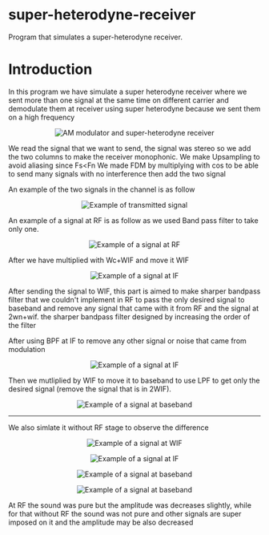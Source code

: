# super-heterodyne-receiver
Program that simulates a super-heterodyne receiver.
# Introduction
In this program we have simulate a super heterodyne receiver where we sent more than one signal at the same time on different carrier and demodulate them at receiver using super heterodyne because we sent them on a high frequency

<p align="center">
  <img src="https://user-images.githubusercontent.com/68920161/155366974-064fecb0-f96c-4ce7-8a96-e6e45d36a16a.png" alt="AM modulator and super-heterodyne receiver">
</p>

We read the signal that we want to send, the signal was stereo so we add the two columns to make 
the receiver monophonic. We make Upsampling to avoid aliasing since Fs<Fn We made FDM by 
multiplying with cos to be able to send many signals with no interference then add the two signal

An example of the two signals in the channel is as follow

<p align="center">  
  <img src="https://user-images.githubusercontent.com/68920161/155367386-1df69e98-93ae-4126-bac3-369cfb1ca360.png" alt="Example of transmitted signal">
</p>

An example of a signal at RF is as follow as we used Band pass filter to take only one.

<p align="center">  
  <img src="https://user-images.githubusercontent.com/68920161/155368700-62cf9b7b-7271-4f4c-9cc0-b7df9cf963cb.png" alt="Example of a signal at RF">
</p>

After we have multiplied with Wc+WIF and move it WIF

<p align="center">  
  <img src="https://user-images.githubusercontent.com/68920161/155369188-ec2bf758-5459-461e-b650-be2c697614de.png" alt="Example of a signal at IF">
</p>

After sending the signal to WIF, this part is aimed to make sharper bandpass filter that we couldn't 
implement in RF to pass the only desired signal to baseband and remove any signal that came with it 
from RF and the signal at 2wn+wif. the sharper bandpass filter designed by increasing the order of the 
filter

After using BPF at IF to remove any other signal or noise that came from modulation

<p align="center">  
  <img src="https://user-images.githubusercontent.com/68920161/155369882-ce17cd92-2d14-4233-9227-ee7a7d84a84e.png" alt="Example of a signal at IF">
</p>

Then we mutliplied by WIF to move it to baseband to use LPF to get only the desired signal (remove the signal that is in 2WIF).

<p align="center"> 
  <img src="https://user-images.githubusercontent.com/68920161/155370353-aa471d72-c3f1-4c78-86e9-b31c63af559f.png" alt="Example of a signal at baseband">
</p>

<hr>

We also simlate it without RF stage to observe the difference
<p align="center"> 
  <img src="https://user-images.githubusercontent.com/68920161/155373841-ecd63b23-c54a-414e-aa7c-ee41a589794d.png" alt="Example of a signal at WIF">
</p>

<p align="center"> 
  <img src="https://user-images.githubusercontent.com/68920161/155374027-c006e443-0e6c-48ea-aa0b-2a20149fac7f.png" alt="Example of a signal at IF">
</p>

<p align="center"> 
  <img src="https://user-images.githubusercontent.com/68920161/155374658-63d1e39a-c507-4136-97c1-e8b54fa889ee.png" alt="Example of a signal at baseband">
</p>

<p align="center"> 
  <img src="https://user-images.githubusercontent.com/68920161/155374341-1fb07a80-23dc-4cb1-bca7-69e8164451a3.png" alt="Example of a signal at baseband">
</p>

At RF the sound was pure but the amplitude was decreases slightly, while for that without RF the 
sound was not pure and other signals are super imposed on it and the amplitude may be also 
decreased 


